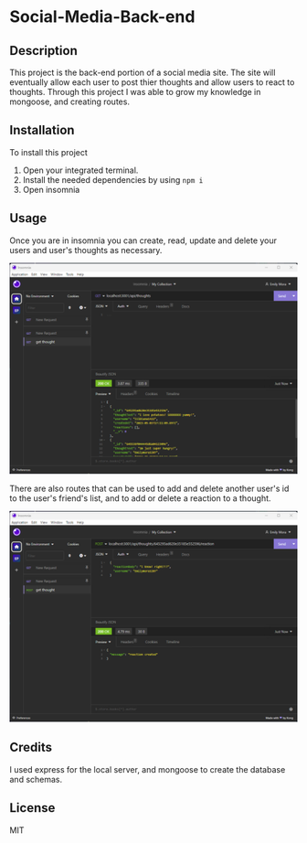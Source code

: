 # Social-Media-Back-end

## Description

This project is the back-end portion of a social media site. The site will eventually allow each user to post thier thoughts and allow users to react to thoughts. Through this project I was able to grow my knowledge in mongoose, and creating routes. 

## Installation

To install this project 
1. Open your integrated terminal. 
2. Install the needed dependencies by using `npm i`
3. Open insomnia

## Usage

Once you are in insomnia you can create, read, update and delete your users and user's thoughts as necessary. 

![routescreenshot](./assets/getThoughtsRoutes.png)

There are also routes that can be used to add and delete another user's id to the user's friend's list, and to add or delete a reaction to a thought. 

![routescreenshot](./assets/addReactionRoutes.png)

## Credits

I used express for the local server, and mongoose to create the database and schemas. 

## License

MIT
